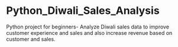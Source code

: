 # Python_Diwali_Sales_Analysis

Python project for beginners- Analyze Diwali sales data to improve customer experience and sales and also increase revenue based on customer and sales.
